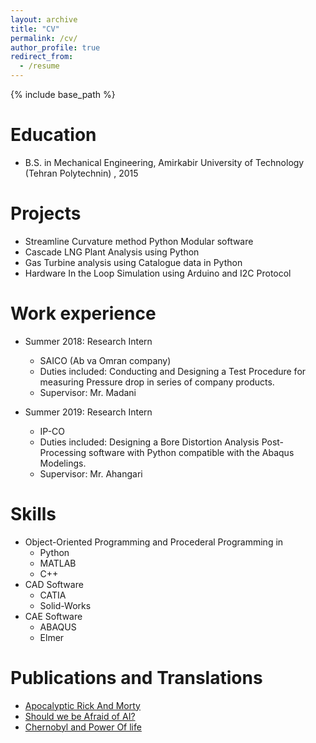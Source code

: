 ```yaml
---
layout: archive
title: "CV"
permalink: /cv/
author_profile: true
redirect_from:
  - /resume
---
```


{% include base_path %}

Education
======
* B.S. in Mechanical Engineering, Amirkabir University of Technology (Tehran Polytechnin) , 2015

Projects
======
* Streamline Curvature method Python Modular software
* Cascade LNG Plant Analysis using Python
* Gas Turbine analysis using Catalogue data in Python
* Hardware In the Loop Simulation using Arduino and I2C Protocol

Work experience
======
* Summer 2018: Research Intern
  * SAICO (Ab va Omran company)   
  * Duties included: Conducting and Designing a Test Procedure for measuring Pressure drop in series of company products.
  * Supervisor: Mr. Madani

* Summer 2019: Research Intern
  * IP-CO
  * Duties included: Designing a Bore Distortion Analysis Post-Processing software with Python compatible with the Abaqus Modelings.
  * Supervisor: Mr. Ahangari
  
Skills
======
* Object-Oriented Programming and Procederal Programming in
  * Python
  * MATLAB
  * C++
* CAD Software
  * CATIA
  * Solid-Works
* CAE Software
  * ABAQUS
  * Elmer

Publications and Translations
======
* [Apocalyptic Rick And Morty](http://falsafidan.com/farhang/%e2%80%8crick-and-morty/)
* [Should we be Afraid of AI?](http://falsafidan.com/farhang/aitheist/)
* [Chernobyl and Power Of life](http://falsafidan.com/farhang/chernobyl/)


